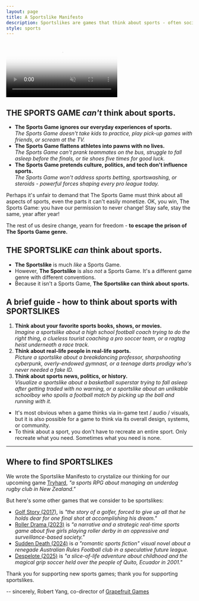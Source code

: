 ```yaml
---
layout: page
title: A Sportslike Manifesto
description: Sportslikes are games that think about sports - often socially, culturally, psychologically. They're LIKE Sports Games, but they're NOT.
style: sports
---
```


<video id="background-video" autoplay loop muted playsinline disablepictureinpicture poster="sportsrealism_bg.jpg">
  <source src="sportsrealism_bg.mp4" type="video/mp4">
</video>

## THE SPORTS GAME *can't* think about sports.

- **The Sports Game ignores our everyday experiences of sports.** <br /> *The Sports Game doesn't take kids to practice, play pick-up games with friends, or scream at the TV.*
- **The Sports Game flattens athletes into pawns with no lives.** <br /> *The Sports Game can't prank teammates on the bus, struggle to fall asleep before the finals, or tie shoes five times for good luck.*
- **The Sports Game pretends culture, politics, and tech don't influence sports.** <br /> *The Sports Game won't address sports betting, sportswashing, or steroids - powerful forces shaping every pro league today.*

Perhaps it's unfair to demand that The Sports Game must think about all aspects of sports, even the parts it can't easily monetize. OK, you win, The Sports Game: you have our permission to never change! Stay safe, stay the same, year after year!

The rest of us desire change, yearn for freedom - **to escape the prison of The Sports Game genre.**

## THE SPORTSLIKE *can* think about sports.

- **The Sportslike** is much *like* a Sports Game.
- However, **The Sportslike** is also *not* a Sports Game. It's a different game genre with different conventions.
- Because it isn't a Sports Game, **The Sportslike can think about sports.**

## A brief guide - how to think about sports with SPORTSLIKES

1. **Think about your favorite sports books, shows, or movies.** <br /> *Imagine a sportslike about a high school football coach trying to do the right thing, a clueless tourist coaching a pro soccer team, or a ragtag heist underneath a race track.*
2. **Think about real-life people in real-life sports.** <br /> *Picture a sportslike about a breakdancing professor, sharpshooting cyberpunk, overly-endowed gymnast, or a teenage darts prodigy who's never needed a fake ID.*
3. **Think about sports news, politics, or history.** <br /> *Visualize a sportslike about a basketball superstar trying to fall asleep after getting traded with no warning, or a sportslike about an unlikable schoolboy who spoils a football match by picking up the ball and running with it.*

- It's most obvious when a game thinks via in-game text / audio / visuals, but it is also possible for a game to think via its overall design, systems, or community.
- To think about a sport, you don't have to recreate an entire sport. Only recreate what you need. Sometimes what you need is none.

***

## Where to find SPORTSLIKES

We wrote the Sportslike Manifesto to crystalize our thinking for our upcoming game [Tryhard](https://tryhardgame.com), *"a sports RPG about managing an underdog rugby club in New Zealand."*

But here's some other games that we consider to be sportslikes:

- [Golf Story (2017)](https://sidebargames.com/golfstory/), is *"the story of a golfer, forced to give up all that he holds dear for one final shot at accomplishing his dream."*
- [Roller Drama (2023)](https://www.open-lab.com/games/rollerdrama/) is *"a narrative and a strategic real-time sports game about five girls playing roller derby in an oppressive and surveillance-based society."*
- [Sudden Death (2024)](https://dominoclub.itch.io/sudden-death) is *a "romantic sports fiction" visual novel about a renegade Australian Rules Football club in a speculative future league.*
- [Despelote (2025)](https://despelote.game) is *"a slice-of-life adventure about childhood and the magical grip soccer held over the people of Quito, Ecuador in 2001."*

Thank you for supporting new sports games; thank you for supporting sportslikes.

-- sincerely, Robert Yang, co-director of [Grapefruit Games](https://grapefruitgames.com)


